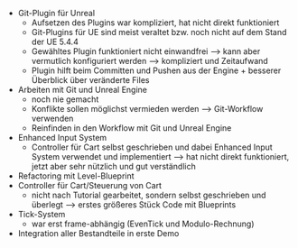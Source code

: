 - Git-Plugin für Unreal
	- Aufsetzen des Plugins war kompliziert, hat nicht direkt funktioniert
	- Git-Plugins für UE sind meist veraltet bzw. noch nicht auf dem Stand der UE 5.4.4
	- Gewähltes Plugin funktioniert nicht einwandfrei --> kann aber vermutlich konfiguriert werden --> kompliziert und Zeitaufwand
	- Plugin hilft beim Committen und Pushen aus der Engine + besserer Überblick über veränderte Files
- Arbeiten mit Git und Unreal Engine
	- noch nie gemacht
	- Konflikte sollen möglichst vermieden werden --> Git-Workflow verwenden
	- Reinfinden in den Workflow mit Git und Unreal Engine
- Enhanced Input System 
	- Controller für Cart selbst geschrieben und dabei Enhanced Input System verwendet und implementiert --> hat nicht direkt funktioniert, jetzt aber sehr nützlich und gut verständlich
- Refactoring mit Level-Blueprint
- Controller für Cart/Steuerung von Cart
	- nicht nach Tutorial gearbeitet, sondern selbst geschrieben und überlegt --> erstes größeres Stück Code mit Blueprints
- Tick-System
	- war erst frame-abhängig (EvenTick und Modulo-Rechnung)
- Integration aller Bestandteile in erste Demo
